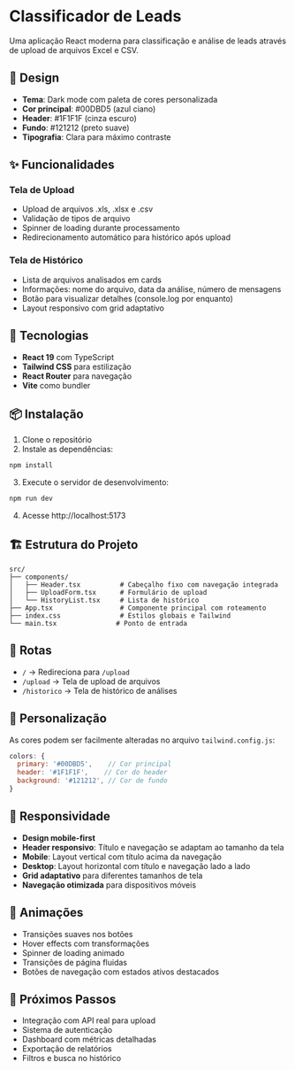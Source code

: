 # Classificador de Leads

Uma aplicação React moderna para classificação e análise de leads através de upload de arquivos Excel e CSV.

## 🎨 Design

- **Tema**: Dark mode com paleta de cores personalizada
- **Cor principal**: #00DBD5 (azul ciano)
- **Header**: #1F1F1F (cinza escuro)
- **Fundo**: #121212 (preto suave)
- **Tipografia**: Clara para máximo contraste

## ✨ Funcionalidades

### Tela de Upload
- Upload de arquivos .xls, .xlsx e .csv
- Validação de tipos de arquivo
- Spinner de loading durante processamento
- Redirecionamento automático para histórico após upload

### Tela de Histórico
- Lista de arquivos analisados em cards
- Informações: nome do arquivo, data da análise, número de mensagens
- Botão para visualizar detalhes (console.log por enquanto)
- Layout responsivo com grid adaptativo

## 🚀 Tecnologias

- **React 19** com TypeScript
- **Tailwind CSS** para estilização
- **React Router** para navegação
- **Vite** como bundler

## 📦 Instalação

1. Clone o repositório
2. Instale as dependências:
```bash
npm install
```

3. Execute o servidor de desenvolvimento:
```bash
npm run dev
```

4. Acesse http://localhost:5173

## 🏗️ Estrutura do Projeto

```
src/
├── components/
│   ├── Header.tsx          # Cabeçalho fixo com navegação integrada
│   ├── UploadForm.tsx      # Formulário de upload
│   └── HistoryList.tsx     # Lista de histórico
├── App.tsx                 # Componente principal com roteamento
├── index.css               # Estilos globais e Tailwind
└── main.tsx               # Ponto de entrada
```

## 🎯 Rotas

- `/` → Redireciona para `/upload`
- `/upload` → Tela de upload de arquivos
- `/historico` → Tela de histórico de análises

## 🔧 Personalização

As cores podem ser facilmente alteradas no arquivo `tailwind.config.js`:

```javascript
colors: {
  primary: '#00DBD5',    // Cor principal
  header: '#1F1F1F',    // Cor do header
  background: '#121212', // Cor de fundo
}
```

## 📱 Responsividade

- **Design mobile-first**
- **Header responsivo**: Título e navegação se adaptam ao tamanho da tela
- **Mobile**: Layout vertical com título acima da navegação
- **Desktop**: Layout horizontal com título e navegação lado a lado
- **Grid adaptativo** para diferentes tamanhos de tela
- **Navegação otimizada** para dispositivos móveis

## 🎨 Animações

- Transições suaves nos botões
- Hover effects com transformações
- Spinner de loading animado
- Transições de página fluidas
- Botões de navegação com estados ativos destacados

## 🔮 Próximos Passos

- Integração com API real para upload
- Sistema de autenticação
- Dashboard com métricas detalhadas
- Exportação de relatórios
- Filtros e busca no histórico
